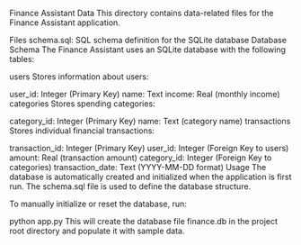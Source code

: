 Finance Assistant Data
This directory contains data-related files for the Finance Assistant application.

Files
schema.sql: SQL schema definition for the SQLite database
Database Schema
The Finance Assistant uses an SQLite database with the following tables:

users
Stores information about users:

user_id: Integer (Primary Key)
name: Text
income: Real (monthly income)
categories
Stores spending categories:

category_id: Integer (Primary Key)
name: Text (category name)
transactions
Stores individual financial transactions:

transaction_id: Integer (Primary Key)
user_id: Integer (Foreign Key to users)
amount: Real (transaction amount)
category_id: Integer (Foreign Key to categories)
transaction_date: Text (YYYY-MM-DD format)
Usage
The database is automatically created and initialized when the application is first run. The schema.sql file is used to define the database structure.

To manually initialize or reset the database, run:

python app.py
This will create the database file finance.db in the project root directory and populate it with sample data.
